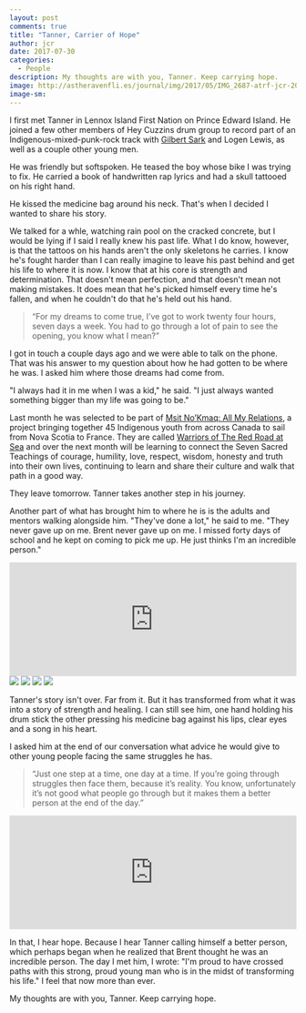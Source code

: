 ```yaml
---
layout: post
comments: true
title: "Tanner, Carrier of Hope"
author: jcr
date: 2017-07-30
categories:
  - People
description: My thoughts are with you, Tanner. Keep carrying hope.
image: http://astheravenfli.es/journal/img/2017/05/IMG_2687-atrf-jcr-2000-web.jpg
image-sm:
---
```


I first met Tanner in Lennox Island First Nation on Prince Edward Island. He joined a few other members of Hey Cuzzins drum group to record part of an Indigenous-mixed-punk-rock track with <a href="http://astheravenfli.es/journal/2017/06/06/gilbert-sark-drum-keeper/" target="blank">Gilbert Sark</a> and Logen Lewis, as well as a couple other young men.

He was friendly but softspoken. He teased the boy whose bike I was trying to fix. He carried a book of handwritten rap lyrics and had a skull tattooed on his right hand.

He kissed the medicine bag around his neck. That's when I decided I wanted to share his story.

We talked for a whle, watching rain pool on the cracked concrete, but I would be lying if I said I really knew his past life. What I do know, however, is that the tattoos on his hands aren't the only skeletons he carries. I know he's fought harder than I can really imagine to leave his past behind and get his life to where it is now. I know that at his core is strength and determination. That doesn't mean perfection, and that doesn't mean not making mistakes. It does mean that he's picked himself every time he's fallen, and when he couldn't do that he's held out his hand.

<blockquote>&ldquo;For my dreams to come true, I&rsquo;ve got to work twenty four hours, seven days a week. You had to go through a lot of pain to see the opening, you know what I mean?&rdquo;</blockquote>

I got in touch a couple days ago and we were able to talk on the phone. That was his answer to my question about how he had gotten to be where he was. I asked him where those dreams had come from.

"I always had it in me when I was a kid," he said. "I just always wanted something bigger than my life was going to be."

Last month he was selected to be part of <a href="https://3things.ca/msit-nokmaq-all-my-relations/" target="blank">Msit No’Kmaq: All My Relations</a>, a project bringing together 45 Indigenous youth from across Canada to sail from Nova Scotia to France. They are called <a href="https://3things.ca/wp-content/uploads/2017/06/Warriors-of-the-Red-Road-at-Sea-.pdf" target="blank">Warriors of The Red Road at Sea</a> and over the next month will be learning to connect the Seven Sacred Teachings of courage, humility, love, respect, wisdom, honesty and truth into their own lives, continuing to learn and share their culture and walk that path in a good way.

They leave tomorrow. Tanner takes another step in his journey.

Another part of what has brought him to where he is is the adults and mentors walking alongside him. "They've done a lot," he said to me. "They never gave up on me. Brent never gave up on me. I missed forty days of school and he kept on coming to pick me up. He just thinks I'm an incredible person."

<iframe width="100%" height="200" scrolling="no" frameborder="no" src="https://w.soundcloud.com/player/?url=https%3A//api.soundcloud.com/tracks/335387490&amp;auto_play=false&amp;hide_related=false&amp;show_comments=true&amp;show_user=true&amp;show_reposts=false&amp;visual=true"></iframe>

<img src="http://astheravenfli.es/journal/img/2017/05/IMG_2682-atrf-jcr-2000-web.jpg">

<img src="http://astheravenfli.es/journal/img/2017/05/IMG_2676-atrf-jcr-2000-web.jpg">

<img src="http://astheravenfli.es/journal/img/2017/05/IMG_2678-atrf-jcr-2000-web.jpg">

<img src="http://astheravenfli.es/journal/img/2017/05/IMG_2679-atrf-jcr-2000-web.jpg">

Tanner's story isn't over. Far from it. But it has transformed from what it was into a story of strength and healing. I can still see him, one hand holding his drum stick the other pressing his medicine bag against his lips, clear eyes and a song in his heart.

I asked him at the end of our conversation what advice he would give to other young people facing the same struggles he has.

<blockquote>&ldquo;Just one step at a time, one day at a time. If you&rsquo;re going through struggles then face them, because it&rsquo;s reality. You know, unfortunately it&rsquo;s not good what people go through but it makes them a better person at the end of the day.&rdquo;</blockquote>

<iframe width="100%" height="200" scrolling="no" frameborder="no" src="https://w.soundcloud.com/player/?url=https%3A//api.soundcloud.com/tracks/335387499&amp;auto_play=false&amp;hide_related=false&amp;show_comments=true&amp;show_user=true&amp;show_reposts=false&amp;visual=true"></iframe>

In that, I hear hope. Because I hear Tanner calling himself a better person, which perhaps began when he realized that Brent thought he was an incredible person. The day I met him, I wrote: "I'm proud to have crossed paths with this strong, proud young man who is in the midst of transforming his life." I feel that now more than ever.

My thoughts are with you, Tanner. Keep carrying hope.